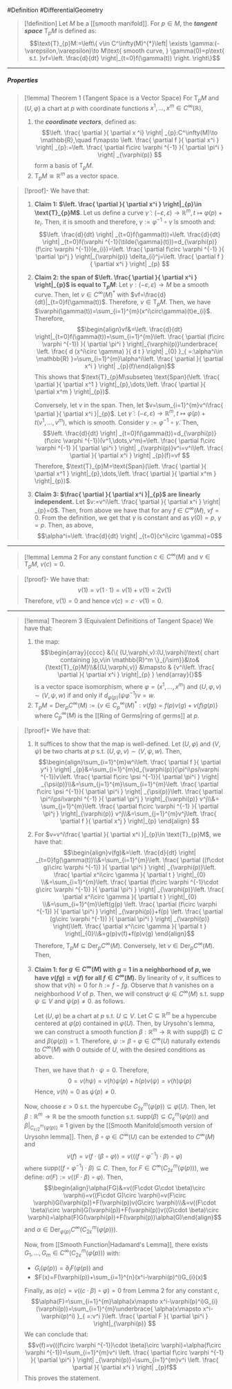 #Definition #DifferentialGeometry 
> [!definition]
> Let $M$ be a [[smooth manifold]]. For $p\in M$, the ***tangent space*** $\text{T}_{p}M$ is defined as: $$\text{T}_{p}M:=\left\{  v\in C^\infty(M)^{*}\left| \exists \gamma:(-\varepsilon,\varepsilon)\to M\text{ smooth curve, } \gamma(0)=p\text{ s.t. }vf=\left. \frac{d}{dt} \right|_{t=0}f(\gamma(t)) \right. \right\}$$
> 
---
##### Properties
> [!lemma] Theorem 1 (Tangent Space is a Vector Space)
> For $\text{T}_{p}M$ and $(U,\varphi)$ a chart at $p$ with coordinate functions $x^1,\dots,x^m\in C^\infty(\mathbb{R})$,
> 1. the ***coordinate vectors***, defined as: $$\left. \frac{ \partial  }{ \partial x ^i} \right| _{p}:C^\infty(M)\to \mathbb{R},\quad f\mapsto \left. \frac{ \partial f }{ \partial x^i }  \right| _{p}:=\left. \frac{ \partial f\circ \varphi ^{-1} }{ \partial \pi^i } \right| _{\varphi(p)} $$form a basis of $\text{T}_{p}M$.
> 2. $\text{T}_{p}M\cong \mathbb{R}^m$ as a vector space.

> [!proof]-
> We have that: 
> 1. **Claim 1: $\left. \frac{ \partial  }{ \partial x^i } \right|_{p}\in \text{T}_{p}M$**. 
>    Let us define a curve $\tilde{\gamma}:(-\varepsilon,\varepsilon)\to \mathbb{R}^m,t\mapsto \varphi(p)+te_{i}$. Then, it is smooth and therefore, $\gamma:=\varphi ^{-1}\circ\tilde{\gamma}$ is smooth and:$$\left. \frac{d}{dt} \right| _{t=0}f(\gamma(t))=\left. \frac{d}{dt} \right| _{t=0}f(\varphi ^{-1}(\tilde{\gamma}(t)))=d_{\varphi(p)}(f\circ \varphi ^{-1})(e_{i})=\left. \frac{ \partial f\circ \varphi ^{-1} }{ \partial \pi^j }  \right|_{\varphi(p)} \delta_{i}^j=\left. \frac{ \partial f }{ \partial x^i } \right| _{p} $$
> 2. **Claim 2: the span of $\left. \frac{ \partial  }{ \partial x^i } \right|_{p}$ is equal to $\text{T}_{p}M$**:
>    Let $\gamma:(-\varepsilon,\varepsilon)\to M$ be a smooth curve. Then, let $v\in C^\infty(M)^{*}$ with $vf=\frac{d}{dt}|_{t=0}f(\gamma(t))$. Therefore, $v\in \text{T}_{p}M$. Then, we have $\varphi(\gamma(t))=\sum_{i=1}^{m}(x^i\circ\gamma)(t)e_{i}$. Therefore, $$\begin{align}vf&=\left. \frac{d}{dt} \right|_{t=0}f(\gamma(t))=\sum_{i=1}^{m}\left. \frac{ \partial (f\circ \varphi ^{-1}) }{ \partial \pi^i }  \right|_{\varphi(p)}\underbrace{ \left. \frac{ d (x^i\circ \gamma) }{ d t }  \right| _{0} }_{ =:\alpha^i\in \mathbb{R} }=\sum_{i=1}^{m}\alpha^i\left. \frac{ \partial  }{ \partial x^i }  \right| _{p}(f)\end{align}$$This shows that $\text{T}_{p}M\subseteq \text{Span}(\left. \frac{ \partial  }{ \partial x^1 } \right|_{p},\dots,\left. \frac{ \partial  }{ \partial x^m } \right|_{p})$.
>    
>    Conversely, let $v$ in the span. Then, let $v=\sum_{i=1}^{m}v^i\frac{ \partial  }{ \partial x^i }|_{p}$. Let $\tilde{\gamma}:(-\varepsilon,\varepsilon)\to \mathbb{R}^m, t\mapsto \varphi(p)+t(v^1,\dots,v^m)$, which is smooth. Consider $\gamma:=\varphi ^{-1}\circ\tilde{\gamma}$. Then, $$\left. \frac{d}{dt} \right| _{t=0}f(\gamma(t))=d_{\varphi(p)}(f\circ \varphi ^{-1})(v^1,\dots,v^m)=\left. \frac{ \partial f\circ \varphi ^{-1} }{ \partial \pi^i } \right| _{\varphi(p)}v^i=v^i\left. \frac{ \partial  }{ \partial x^i }  \right| _{p}(f)=vf $$ Therefore, $\text{T}_{p}M=\text{Span}(\left. \frac{ \partial  }{ \partial x^1 } \right|_{p},\dots,\left. \frac{ \partial  }{ \partial x^m } \right|_{p})$.
> 3. **Claim 3: $\frac{ \partial  }{ \partial x^i }|_{p}$ are linearly independent.**
>    Let $v:=v^i\left. \frac{ \partial  }{ \partial x^i }  \right| _{p}=0$. Then, from above we have that for any $f\in C^\infty(M)$, $vf=0$. From the definition, we get that $\gamma$ is constant and as $\gamma(0)=p$, $\gamma=p$. Then, as above, $$\alpha^i=\left. \frac{d}{dt} \right| _{t=0}(x^i\circ \gamma)=0$$ 
---
> [!lemma] Lemma 2
> For any constant function $c\in C^\infty(M)$ and $v\in \text{T}_{p}M$, $v(c)=0$.

> [!proof]-
> We have that: $$v(1)=v(1\cdot 1)=v(1)+v(1)=2v(1)$$Therefore, $v(1)=0$ and hence $v(c)=c\cdot v(1)=0$.
---
> [!lemma] Theorem 3 (Equivalent Definitions of Tangent Space)
> We have that:
> 1. the map:$$\begin{array}{cccc} &{\{ (U,\varphi,v):(U,\varphi)\text{ chart containing }p,v\in \mathbb{R}^m \}_{/\sim}}&\to&{\text{T}_{p}M}\\&{(U,\varphi,v)} &\mapsto & {v^i\left. \frac{ \partial }{ \partial x^i }  \right|_{p} } \end{array}{}$$is a vector space isomorphism, where $\varphi=(x^1,\dots,x^m)$ and $(U,\varphi,v)\sim(V,\psi,w)$ if and only if $d_{\varphi(p)}(\psi\varphi ^{-1})v=w$.
> 2. $\text{T}_{p}M= \text{Der}_{p}C^\infty(M):=\{ v\in C_{p}^\infty(M)^{*}:v(fg)=f(p)v(g)+v(f)g(p) \}$ where $C_{p}^\infty(M)$ is the [[Ring of Germs|ring of germs]] at $p$.

> [!proof]+
> We have that:
> 1. It suffices to show that the map is well-defined. Let $(U,\varphi)$ and $(V,\psi)$ be two charts at $p$ s.t. $(U,\varphi,v)\sim(V,\psi,w)$. Then, $$\begin{align}\sum_{i=1}^{m}w^i\left. \frac{ \partial f  }{ \partial y^i }  \right| _{p}&=\sum_{i=1}^{m}d_{\varphi(p)}(\pi^i\psi\varphi ^{-1})v\left. \frac{ \partial  f\circ \psi ^{-1}}{ \partial \pi^i }  \right| _{\psi(p)}\\&=\sum_{j=1}^{m}\sum_{i=1}^{m}\left. \frac{ \partial  f\circ \psi ^{-1}}{ \partial \pi^i }  \right| _{\psi(p)}\left. \frac{ \partial \pi^i\psi\varphi ^{-1} }{ \partial \pi^j }  \right|_{\varphi(p)} v^j\\&= \sum_{j=1}^{m}\left. \frac{ \partial f\circ \varphi ^{-1} }{ \partial \pi^j }  \right|_{\varphi(p)} v^j\\&=\sum_{j=1}^{m}v^j\left. \frac{ \partial f }{ \partial x^j }  \right|_{p} \end{align} $$
> 2. For $v=v^i\frac{ \partial  }{ \partial x^i }|_{p}\in \text{T}_{p}M$, we have that: $$\begin{align}v(fg)&=\left. \frac{d}{dt} \right| _{t=0}fg(\gamma(t))\\&=\sum_{i=1}^{m}\left. \frac{ \partial ((f\cdot g)\circ \varphi ^{-1}) }{ \partial \pi^i }  \right| _{\varphi(p)}\left. \frac{ \partial x^i\circ \gamma }{ \partial t }  \right|_{0} \\&=\sum_{i=1}^{m}\left. \frac{ \partial (f\circ \varphi ^{-1}\cdot g\circ \varphi ^{-1}) }{ \partial \pi^i }  \right| _{\varphi(p)}\left. \frac{ \partial x^i\circ \gamma }{ \partial t }  \right|_{0} \\&=\sum_{i=1}^{m}\left(g(p) \left. \frac{ \partial (f\circ \varphi ^{-1}) }{ \partial \pi^i }  \right| _{\varphi(p)}+f(p) \left. \frac{ \partial (g\circ \varphi ^{-1}) }{ \partial \pi^i }  \right| _{\varphi(p)} \right)\left. \frac{ \partial x^i\circ \gamma }{ \partial t }  \right|_{0}\\&=g(p)v(f)+f(p)v(g) \end{align}$$Therefore, $\text{T}_{p}M\subseteq \text{Der}_{p}C^\infty(M)$. Conversely, let $v\in \text{Der}_{p}C^\infty(M)$. Then, 
> 	1. **Claim 1: for $g\in C^\infty(M)$ with $g \equiv 1$ in a neighborhood of $p$, we have $v( fg)=v(f)$ for all $f\in C^\infty(M)$.**
> 	   By linearity of $v$, it suffices to show that $v(h)=0$ for $h:=f-fg$. Observe that $h$ vanishes on a neighborhood $V$ of $p$. Then, we will construct $\psi\in C^\infty(M)$ s.t. $\text{supp }\psi \subseteq V$ and $\psi(p)\neq 0$. as follows. 
> 	   
> 	   Let $(U,\varphi)$ be a chart at $p$ s.t. $U\subseteq V$. Let $C\subseteq \mathbb{R}^m$ be a hypercube centered at $\varphi(p)$ contained in $\varphi(U)$. Then, by Urysohn's lemma, we can construct a smooth function $\beta:\mathbb{R}^m\to \mathbb{R}$ with $\text{supp}(\beta)\subseteq C$ and $\beta(\varphi (p))=1$. Therefore, $\psi:=\beta \circ\varphi\in C^\infty(U)$ naturally extends to $C^\infty(M)$ with $0$ outside of $U$, with the desired conditions as above.  
> 	   
> 	   Then, we have that $h\cdot\psi=0$. Therefore, $$0=v(h\psi)=v(h)\psi(p)+h(p)v(\psi)=v(h)\psi(p)$$Hence, $v(h)=0$ as $\psi(p)\neq 0$.
> 	   
>    Now, choose $\varepsilon>0$ s.t. the hypercube $C_{2\varepsilon}^m(\varphi(p))\subseteq \varphi(U)$. Then, let $\beta:\mathbb{R}^m\to \mathbb{R}$ be the smooth function s.t. $\text{supp}(\beta)\subseteq C^m_{\varepsilon}(\varphi(p))$ and $\beta|_{C_{\varepsilon /2}^m(\varphi(p))}\equiv 1$ given by the [[Smooth Manifold|smooth version of Urysohn lemma]]. Then, $\beta \circ\varphi\in C^\infty(U)$ can be extended to $C^\infty(M)$ and $$v(f)=v(f\cdot (\beta \circ \varphi))=v(((f\circ  \varphi ^{-1})\cdot \beta)\circ \varphi)$$where $\text{supp}((f\circ\varphi ^{-1})\cdot\beta)\subseteq C$. Then, for $F\in C^\infty(C^m_{2\varepsilon}(\varphi(p)))$, we define: $\alpha(F):=v((F\cdot\beta)\circ\varphi)$. Then, $$\begin{align}\alpha(FG)&=v((F\cdot G\cdot \beta)\circ \varphi)=v((F\cdot G)\circ \varphi)=v(F\circ \varphi)G(\varphi(p))+F(\varphi(p))v(G\circ \varphi)\\&=v((F\cdot \beta)\circ \varphi)G(\varphi(p))+F(\varphi(p))v((G\cdot \beta)\circ \varphi)=\alpha(F)G(\varphi(p))+F(\varphi(p))\alpha(G)\end{align}$$and $\alpha\in \text{Der}_{\varphi(p)}C^\infty(C^m_{2\varepsilon}(\varphi(p)))$.
>    
>    Now, from [[Smooth Function|Hadamard's Lemma]], there exists $G_{1},\dots,G_{m}\in C^\infty(C^m_{2\varepsilon}(\varphi(p)))$ with: 
> 	- $G_{i}(\varphi(p))=\partial_{i}F(\varphi(p))$ and
> 	- $F(x)=F(\varphi(p))+\sum_{i=1}^{n}(x^i-\varphi(p)^i)G_{i}(x)$
> 	
>    Finally, as $\alpha(c)=v((c\cdot\beta) \circ\varphi)=0$ from Lemma 2 for any constant $c$, $$\alpha(F)=\sum_{i=1}^{m}\alpha(x\mapsto x^i-\varphi(p)^i)G_{i}(\varphi(p))=\sum_{i=1}^{m}\underbrace{ \alpha(x\mapsto x^i-\varphi(p)^i) }_{ =:v^i }\left. \frac{ \partial F }{ \partial \pi^i }  \right|_{\varphi(p)} $$We can conclude that: $$v(f)=v(((f\circ \varphi ^{-1})\cdot \beta)\circ \varphi)=\alpha(f\circ \varphi ^{-1})=\sum_{i=1}^{m}v^i \left. \frac{ \partial f\circ \varphi ^{-1} }{ \partial \pi^i }  \right| _{\varphi(p)}=\sum_{i=1}^{m}v^i \left. \frac{ \partial  }{ \partial x^i }  \right| _{p}f$$This proves the statement.